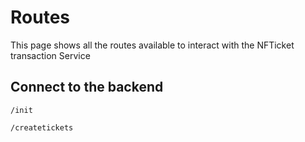 # Routes

This page shows all the routes available to interact with the NFTicket transaction Service

## Connect to the backend

```
/init
```

```
/createtickets
```


